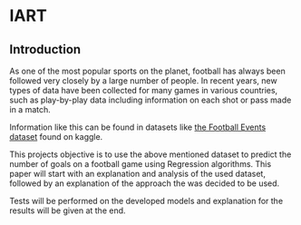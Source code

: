 # IART

## Introduction

As one of the most popular sports on the planet, football has always been followed
very closely by a large number of people. In recent years, new types of data have
been collected for many games in various countries, such as play-by-play data including information on each shot or pass made in a match.

Information like this can be found in datasets like [the Football Events dataset](https://datasetsearch.research.google.com/search?docid=beC2NjeMuiLj9GvLAAAAAA%3D%3D) found on kaggle.

This projects objective is to use the above mentioned dataset to predict the number of goals on a football game using Regression algorithms.
This paper will start with an explanation and analysis of the used dataset, followed by an explanation of the approach the was decided to be used.

Tests will be performed on the developed models and explanation for the results will be given at the end.
